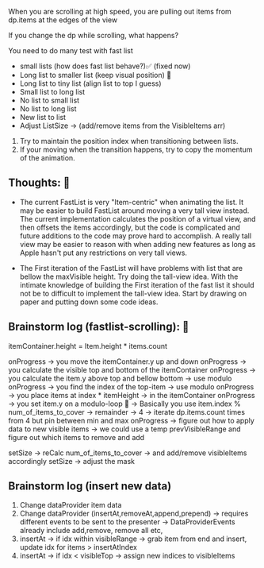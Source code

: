 When you are scrolling at high speed, you are pulling out items from dp.items at the edges of the view

If you change the dp while scrolling, what happens?


You need to do many test with fast list
- small lists (how does fast list behave?)✅ (fixed now)
- Long list to smaller list (keep visual position) 🏀
- Long list to tiny list (align list to top I guess) 
- Small list to long list 
- No list to small list
- No list to long list
- New list to list
- Adjust ListSize -> (add/remove items from the VisibleItems arr)

1. Try to maintain the position index when transitioning between lists.
2. If your moving when the transition happens, try to copy the momentum of the animation.


## Thoughts: 💭

- The current FastList is very "Item-centric" when animating the list. It may be easier to build FastList around moving a very tall view instead. The current implementation calculates the position of a virtual view, and then offsets the items accordingly, but the code is complicated and future additions to the code may prove hard to accomplish. A really tall view may be easier to reason with when adding new features as long as Apple hasn't put any restrictions on very tall views. 

- The First iteration of the FastList will have problems with list that are bellow the maxVisible height. Try doing the tall-view idea. With the intimate knowledge of building the First iteration of the fast list it should not be to difficult to implement the tall-view idea. Start by drawing on paper and putting down some code ideas.

## Brainstorm log (fastlist-scrolling): 🔬

itemContainer.height = Item.height * items.count

onProgress -> you move the itemContainer.y up and down
onProgress -> you calculate the visible top and bottom of the itemContainer
onProgress -> you calculate the item.y above top and bellow bottom -> use modulo
onProgress -> you find the index of the top-item -> use modulo
onProgress -> you place items at index * itemHeight -> in the itemContainer
onProgress -> you set item.y on a modulo-loop 🔑 -> Basically you use item.index % num_of_items_to_cover -> remainder -> 4 -> iterate dp.items.count times from 4 but pin between min and max
onProgress -> figure out how to apply data to new visible items -> we could use a temp prevVisibleRange and figure out which items to remove and add

setSize -> reCalc num_of_items_to_cover -> and add/remove visibleItems accordingly
setSize -> adjust the mask

## Brainstorm log (insert new data)

1. Change dataProvider item data
2. Change dataProvider (insertAt,removeAt,append,prepend) -> requires different events to be sent to the presenter -> DataProviderEvents already include add,remove, remove all etc,
3. insertAt -> if idx within visibleRange -> grab item from end and insert, update idx for items > insertAtIndex
4. insertAt -> if idx < visibleTop -> assign new indices to visibleItems